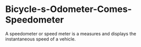 # Bicycle-s-Odometer-Comes-Speedometer
A speedometer or speed meter is a measures and displays the instantaneous speed of a vehicle.

